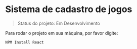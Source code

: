 <h1>Sistema de cadastro de jogos</h1>

> Status do projeto: Em Desenvolvimento

Para rodar o projeto em sua máquina, por favor digite:
```
NPM Install React
```
